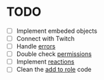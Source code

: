 # TODO

* [ ] Implement embeded objects
* [ ] Connect with Twitch
* [ ] Handle [errors](https://discordjs.guide/popular-topics/errors.html#js-errors) 
* [ ] Double check [permissions](https://discordjs.guide/popular-topics/permissions.html#roles-as-bot-permissions)
* [ ] Implement [reactions](https://discordjs.guide/popular-topics/reactions.html#reacting-to-messages)
* [ ] Clean the [add to role](https://discordjs.guide/popular-topics/common-questions.html#how-do-i-add-a-role-to-a-guild-member) code
